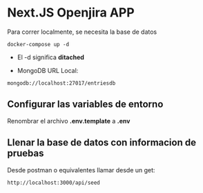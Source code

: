 # Next.JS Openjira APP
Para correr localmente, se necesita la base de datos
```
docker-compose up -d
```

* El -d significa __ditached__

* MongoDB URL Local:
```
mongodb://localhost:27017/entriesdb
```

## Configurar las variables de entorno
Renombrar el archivo __.env.template__ a __.env__

## Llenar la base de datos con informacion de pruebas

Desde postman o equivalentes llamar desde un get:
```
http://localhost:3000/api/seed
```
